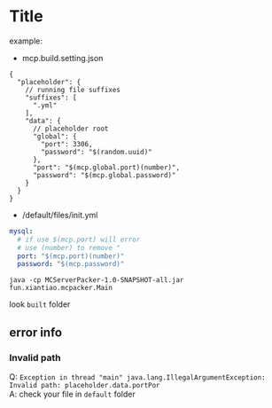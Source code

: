 # Title

example:

- mcp.build.setting.json
```json5 
{
  "placeholder": {
    // running file suffixes
    "suffixes": [
      ".yml"
    ],
    "data": {
      // placeholder root
      "global": {
        "port": 3306,
        "password": "$(random.uuid)"
      },
      "port": "$(mcp.global.port)(number)",
      "password": "$(mcp.global.password)"
    }
  }
}
```

- /default/files/init.yml
```yaml
mysql:
  # if use $(mcp.port) will error
  # use (number) to remove "
  port: "$(mcp.port)(number)"
  password: "$(mcp.password)"
```

```shell
java -cp MCServerPacker-1.0-SNAPSHOT-all.jar fun.xiantiao.mcpacker.Main
```

look `built` folder

## error info

### Invalid path

Q: `Exception in thread "main" java.lang.IllegalArgumentException: Invalid path: placeholder.data.portPor`  
A: check your file in `default` folder 
